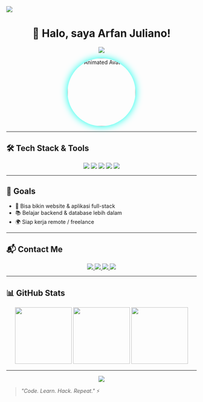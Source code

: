 <img src="https://capsule-render.vercel.app/api?type=waving&color=0:00ffcc,100:0077ff&height=200&section=header&text=Hi,+I’m+Arfan+Juliano!&fontSize=40&fontAlign=center&fontColor=ffffff" />

<h1 align="center">👋 Halo, saya Arfan Juliano!</h1>

<p align="center">
  <img src="https://readme-typing-svg.herokuapp.com?font=Fira+Code&size=24&pause=1000&color=00FFEA&center=true&vCenter=true&width=600&lines=Halo,+saya+Arfan+Juliano.;💻+Belajar+PHP,+Python,+HTML,+CSS,+JavaScript.;🛡️+Tertarik+cyber+security+dan+web+development.;🚀+Siap+build+project+keren!" />
</p>

<p align="center">
  <!-- Custom Animated Avatar -->
  <img src="https://i.gifer.com/origin/4f/4f8c41fa5fa1b2c0e47d1e69404d8df5.gif" width="180" alt="Animated Avatar" style="border-radius:50%; box-shadow:0 0 20px #00FFEA;"/>
</p>

---

## 🛠️ Tech Stack & Tools

<p align="center">
  <img src="https://img.shields.io/badge/PHP-000000?style=for-the-badge&logo=php&logoColor=00FFEA"/>
  <img src="https://img.shields.io/badge/Python-000000?style=for-the-badge&logo=python&logoColor=00FFEA"/>
  <img src="https://img.shields.io/badge/HTML5-000000?style=for-the-badge&logo=html5&logoColor=FF5733"/>
  <img src="https://img.shields.io/badge/CSS3-000000?style=for-the-badge&logo=css3&logoColor=00AEEF"/>
  <img src="https://img.shields.io/badge/JavaScript-000000?style=for-the-badge&logo=javascript&logoColor=F7E018"/>
</p>

---

## 🎯 Goals

- 🚧 Bisa bikin website & aplikasi full-stack  
- 📚 Belajar backend & database lebih dalam  
- 🌍 Siap kerja remote / freelance  

---

## 📬 Contact Me

<p align="center">
  <!-- Neon Floating Social Icons -->
  <a href="mailto:arfanjuliano2009@gmail.com">
    <img src="https://img.shields.io/badge/Email-000000?style=for-the-badge&logo=gmail&logoColor=FF0000&labelColor=000000" />
  </a>
  <a href="https://linkedin.com">
    <img src="https://img.shields.io/badge/LinkedIn-000000?style=for-the-badge&logo=linkedin&logoColor=00A0FF&labelColor=000000" />
  </a>
  <a href="https://github.com/arfanjuliano">
    <img src="https://img.shields.io/badge/GitHub-000000?style=for-the-badge&logo=github&logoColor=ffffff&labelColor=000000" />
  </a>
  <a href="https://twitter.com/">
    <img src="https://img.shields.io/badge/Twitter-000000?style=for-the-badge&logo=twitter&logoColor=1DA1F2&labelColor=000000" />
  </a>
</p>

---

## 📊 GitHub Stats

<p align="center">
  <img src="https://github-readme-stats.vercel.app/api?username=arfanjuliano&show_icons=true&theme=radical&hide_border=true" height="150"/>
  <img src="https://github-readme-streak-stats.herokuapp.com/?user=arfanjuliano&theme=radical&hide_border=true" height="150"/>
  <img src="https://github-readme-stats.vercel.app/api/top-langs/?username=arfanjuliano&layout=compact&theme=radical&hide_border=true" height="150"/>
</p>

---

<p align="center">
  <img src="https://capsule-render.vercel.app/api?type=waving&color=0:0077ff,100:00ffcc&height=120&section=footer"/>
</p>

> *"Code. Learn. Hack. Repeat."* ⚡
